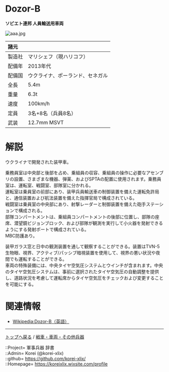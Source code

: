 # Dozor-B
**ソビエト連邦 人員輸送用車両**

![aaa.jpg](https://bn02pap001files.storage.live.com/y4m0EsEsBjjSTAEDD9V6Zg2F3Ti7uEYNdoWOVCjB57R7arhgv9CERvQ-lBCSWz1lwTxoDfIG3pMPltxJchWzTNQLb_pSviqaHV33jFddfQJPlPYi8OlSRt6dl9p0cjD7PMvFFfpaTduEOmO3hELarIlfza7RAha0xQkvNOOM5xNXCxW722P0OmCYMQM___d8tO6?width=640&height=496&cropmode=none)  
  


|諸元  |  |
|:--|:--|
|製造社  |マリシェフ（現ハリコフ）  |
|配備年  |2013年代  |
|配備国  |ウクライナ、ポーランド、セネガル  |
|全長    |5.4m  |
|重量    |6.3t  |
|速度    |100km/h  |
|定員    |3名+8名（兵員8名）  |
|武装    |12.7mm MSVT  |


# 解説
ウクライナで開発された装甲車。  
  
乗務員室は中央部と後部を占め、乗組員の収容、乗組員の操作に必要なアセンブリの設置、さまざまな機器、弾薬、およびSPTAの配置に使用されます。乗務員室は、運転室、戦闘室、部隊室に分かれる。  
運転室は乗員室の前部にあり、装甲兵員輸送車の制御装置を備えた運転免許局と、通信装置および航法装置を備えた指揮官局で構成されている。  
戦闘室は乗員室の中央部にあり、射撃レーダーと制御装置を備えた砲手ステーションで構成される。  
部隊コンパートメントは、乗組員コンパートメントの後部に位置し、部隊の座席、潜望鏡ビジョンブロック、および部隊が観測を実行して小火器を発射できるようにする発射ポートで構成されている。  
MBC防護あり。  
  
装甲ガラス窓と日中の観測装置を通して観察することができる。装置はTVN-5生物眼、視界、アクティブ/パッシブ暗視装置を使用して、視界の悪い状況や夜間でも運転することができる。  
車両の特殊装備には、中央タイヤ空気圧システムとウインチが含まれます。中央のタイヤ空気圧システムは、事前に選択されたタイヤ空気圧の自動調整を提供し、道路状況を考慮して運転席からタイヤ空気圧をチェックおよび変更することを可能にする。  



# 関連情報
* [Wikipedia:Dozor-B（英語）](https://en.wikipedia.org/wiki/Dozor-B)


***
[トップへ戻る](/readme.md) / [戦車・車両・その他兵器](/ground/readme.md)  
  
::Project= 軍事兵器 辞書  
::Admin= Korei (@korei-xlix)  
::github= https://github.com/korei-xlix/  
::Homepage= https://koreixlix.wixsite.com/profile  
